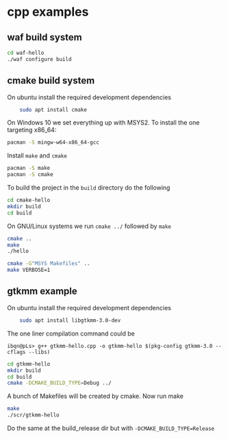 # cpp examples

## waf build system

```bash
cd waf-hello
./waf configure build
```

## cmake build system

On ubuntu install the required development dependencies

```bash
    sudo apt install cmake
```

On Windows 10 we set everything up with MSYS2.
To install the one targeting x86_64:

```bash
pacman -S mingw-w64-x86_64-gcc
```

Install `make` and `cmake`

```bash
pacman -S make
pacman -S cmake
```

To build the project in the `build` directory do the following

```bash
cd cmake-hello
mkdir build
cd build
```

On GNU/Linux systems we run `cmake ../` followed by `make`

```bash
cmake ..
make
./hello
```

```bash
cmake -G"MSYS Makefiles" ..
make VERBOSE=1
```

## gtkmm example

On ubuntu install the required development dependencies

```bash
    sudo apt install libgtkmm-3.0-dev
```

The one liner compilation command could be

```console
ibqn@pLs> g++ gtkmm-hello.cpp -o gtkmm-hello $(pkg-config gtkmm-3.0 --cflags --libs)
```

```bash
cd gtkmm-hello
mkdir build
cd build
cmake -DCMAKE_BUILD_TYPE=Debug ../
```

A bunch of Makefiles will be created by cmake. Now run make

```bash
make
./scr/gtkmm-hello
```

Do the same at the build_release dir but with `-DCMAKE_BUILD_TYPE=Release`
